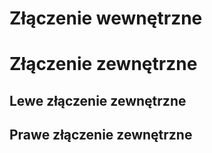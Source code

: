 # Złączenie wewnętrzne

# Złączenie zewnętrzne

## Lewe złączenie zewnętrzne
## Prawe złączenie zewnętrzne



